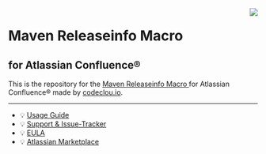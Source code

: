 <img src="https://user-images.githubusercontent.com/12599965/42336164-1c29f0fe-8083-11e8-8428-424b88a90fc4.png" align="right" />

# Maven Releaseinfo Macro 

## for Atlassian Confluence®

This is the repository for the [Maven Releaseinfo Macro ](https://codeclou.io/products/maven-releaseinfo-macro/) for Atlassian Confluence® made by [codeclou.io](https://codeclou.io/).

-----

   * :bulb: [Usage Guide](https://codeclou.io/maven-releaseinfo-macro/redirect/?/latest/user-guide/)
   * :bulb: [Support & Issue-Tracker](https://codeclou.io/maven-releaseinfo-macro/redirect/?/latest/issue-tracker/)
   * :bulb: [EULA](https://codeclou.io/maven-releaseinfo-macro/redirect/?/latest/license/)
   * :bulb: [Atlassian Marketplace](https://marketplace.atlassian.com/apps/1211884/maven-releaseinfo-macro)
